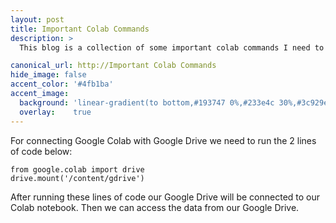 ```yaml
---
layout: post
title: Important Colab Commands
description: >
  This blog is a collection of some important colab commands I need to use for training ML or DL models.

canonical_url: http://Important Colab Commands
hide_image: false
accent_color: '#4fb1ba'
accent_image:
  background: 'linear-gradient(to bottom,#193747 0%,#233e4c 30%,#3c929e 50%,#d5d5d4 70%,#cdccc8 100%)'
  overlay:    true
---
```

For connecting Google Colab with Google Drive we need to run the 2 lines of code below:

```pyhon
from google.colab import drive
drive.mount('/content/gdrive')
```
After running these lines of code our Google Drive will be connected to our Colab notebook. Then we can access the data from our Google Drive.
